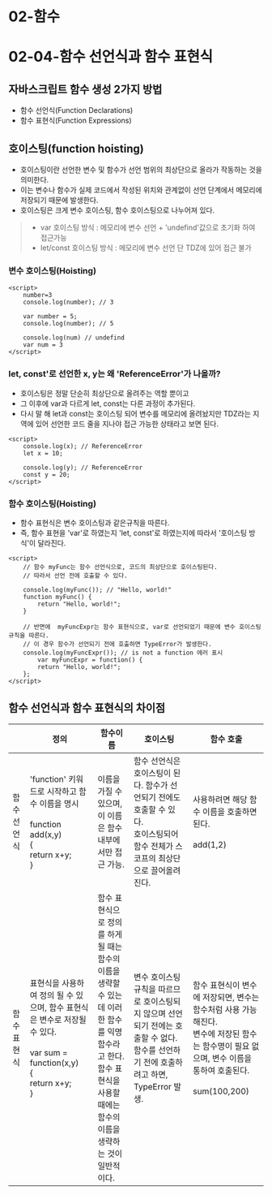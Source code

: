 # 02-함수
# 02-04-함수 선언식과 함수 표현식

## 자바스크립트 함수 생성 2가지 방법
+ 함수 선언식(Function Declarations) 
+ 함수 표현식(Function Expressions)


## 호이스팅(function hoisting)
+ 호이스팅이란  선언한 변수 및 함수가 선언 범위의 최상단으로 올라가 작동하는 것을 의미한다.
+ 이는 변수나 함수가 실제 코드에서 작성된 위치와 관계없이 선언 단계에서 메모리에 저장되기 때문에 발생한다.
+ 호이스팅은 크게 변수 호이스팅, 함수 호이스팅으로 나누어져 있다.

> + var 호이스팅 방식 : 메모리에 변수 선언 + 'undefind'값으로 초기화 하여 접근가능
> + let/const 호이스팅 방식 : 메모리에 변수 선언 단 TDZ에 있어 접근 불가

### 변수 호이스팅(Hoisting)
````
<script>
    number=3
    console.log(number); // 3

    var number = 5;
    console.log(number); // 5

    console.log(num) // undefind
    var num = 3
</script>
````

### let, const'로 선언한 x, y는 왜 'ReferenceError'가 나올까?
+ 호이스팅은 정말 단순히 최상단으로 올려주는 역할 뿐이고
+ 그 이후에 var과 다르게 let, const는 다른 과정이 추가된다.
+ 다시 말 해 let과 const는 호이스팅 되어 변수를 메모리에 올려놨지만 TDZ라는 지역에 있어 선언한 코드 줄을 지나야 접근 가능한 상태라고 보면 된다.

````
<script>
    console.log(x); // ReferenceError
    let x = 10;

    console.log(y); // ReferenceError
    const y = 20;
</script>
````

### 함수 호이스팅(Hoisting)
+ 함수 표현식은 변수 호이스팅과 같은규칙을 따른다.
+ 즉, 함수 표현을 'var'로 하였는지 'let, const'로 하였는지에 따라서 '호이스팅 방식'이 달라진다.

````
<script>
    // 함수 myFunc는 함수 선언식으로, 코드의 최상단으로 호이스팅된다.
    // 따라서 선언 전에 호출할 수 있다.

    console.log(myFunc()); // "Hello, world!"
    function myFunc() {
        return "Hello, world!";
    }

    // 반면에  myFuncExpr는 함수 표현식으로, var로 선언되었기 때문에 변수 호이스팅 규칙을 따른다.
    // 이 경우 함수가 선언되기 전에 호출하면 TypeError가 발생한다. 
    console.log(myFuncExpr()); // is not a function 에러 표시
        var myFuncExpr = function() {
        return "Hello, world!";
    };
</script>
````

## 함수 선언식과 함수 표현식의 차이점

|   |  정의  |  함수이름 | 호이스팅 | 함수 호출 |
|---|---|---|---|---|
| 함수 선언식 | 'function' 키워드로 시작하고 함수 이름을 명시 <br><br> function add(x,y) <br> { <br> return x+y; <br> } | 이름을 가질 수 있으며, 이 이름은 함수 내부에서만 접근 가능. | 함수 선언식은 호이스팅이 된다. 함수가 선언되기 전에도 호출할 수 있다. <br> 호이스팅되어 함수 전체가 스코프의 최상단으로 끌어올려진다. | 사용하려면 해당 함수 이름을 호출하면 된다. <br><br> add(1,2)|
| 함수 표현식 | 표현식을 사용하여 정의 될 수 있으며, 함수 표현식은 변수로 저장될수 있다. <br><br> var sum = function(x,y) <br> { <br> return x+y; <br> } | 함수 표현식으로 정의를 하게 될 때는 함수의 이름을 생략할 수 있는데 이러한 함수를 익명 함수라고 한다. <br> 함수 표현식을 사용할 때에는 함수의 이름을 생략하는 것이 일반적이다. | 변수 호이스팅 규칙을 따르므로 호이스팅되지 않으며 선언되기 전에는 호출할 수 없다. <br> 함수를 선언하기 전에 호출하려고 하면, TypeError 발생. | 함수 표현식이 변수에 저장되면, 변수는 함수처럼 사용 가능해진다. <br> 변수에 저장된 함수는 함수명이 필요 없으며, 변수 이름을 통하여 호출된다. <br><br> sum(100,200) |


